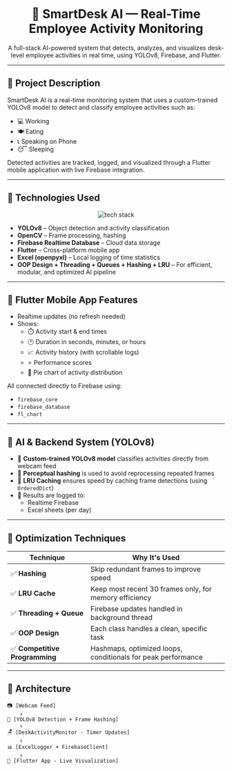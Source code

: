 <h1 align="center">🧠 SmartDesk AI — Real-Time Employee Activity Monitoring</h1>

<p align="center">
A full-stack AI-powered system that detects, analyzes, and visualizes desk-level employee activities in real time, using YOLOv8, Firebase, and Flutter.
</p>

---

## 📸 Project Description

SmartDesk AI is a real-time monitoring system that uses a custom-trained YOLOv8 model to detect and classify employee activities such as:

- 💻 Working  
- 🍽️ Eating  
- 📞 Speaking on Phone  
- 😴 Sleeping  

Detected activities are tracked, logged, and visualized through a Flutter mobile application with live Firebase integration.

---

## 🚀 Technologies Used

<p align="center">
  <img src="https://skillicons.dev/icons?i=python,dart,flutter,firebase,pytorch,opencv,git,github" alt="tech stack" />
</p>

- **YOLOv8** – Object detection and activity classification  
- **OpenCV** – Frame processing, hashing  
- **Firebase Realtime Database** – Cloud data storage  
- **Flutter** – Cross-platform mobile app  
- **Excel (openpyxl)** – Local logging of time statistics  
- **OOP Design + Threading + Queues + Hashing + LRU** – For efficient, modular, and optimized AI pipeline  

---

## 📱 Flutter Mobile App Features

- Realtime updates (no refresh needed)
- Shows:
  - ⏱️ Activity start & end times
  - 🕐 Duration in seconds, minutes, or hours
  - 📈 Activity history (with scrollable logs)
  - ⭐ Performance scores
  - 🥧 Pie chart of activity distribution

All connected directly to Firebase using:
- `firebase_core`
- `firebase_database`
- `fl_chart`

---

## 🧠 AI & Backend System (YOLOv8)

- 🧠 **Custom-trained YOLOv8 model** classifies activities directly from webcam feed  
- 🧮 **Perceptual hashing** is used to avoid reprocessing repeated frames  
- 🧠 **LRU Caching** ensures speed by caching frame detections (using `OrderedDict`)  
- 🧪 Results are logged to:
  - Realtime Firebase
  - Excel sheets (per day)

---

## 🧠 Optimization Techniques

| Technique | Why It's Used |
|----------|---------------|
| ✅ **Hashing** | Skip redundant frames to improve speed |
| ✅ **LRU Cache** | Keep most recent 30 frames only, for memory efficiency |
| ✅ **Threading + Queue** | Firebase updates handled in background thread |
| ✅ **OOP Design** | Each class handles a clean, specific task |
| ✅ **Competitive Programming** | Hashmaps, optimized loops, conditionals for peak performance |

---

## 🧩 Architecture

```text
📷 [Webcam Feed] 
    ↓
🧠 [YOLOv8 Detection + Frame Hashing] 
    ↓
🪑 [DeskActivityMonitor - Timer Updates] 
    ↓
📊 [ExcelLogger + FirebaseClient] 
    ↓
📱 [Flutter App - Live Visualization]

